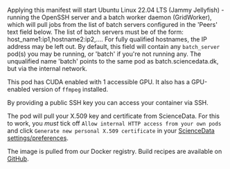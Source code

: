 Applying this manifest will start Ubuntu Linux 22.04 LTS (Jammy Jellyfish) - running the OpenSSH server and a batch worker daemon (GridWorker), which will pull jobs from the list of batch servers configured in the 'Peers' text field below. The list of batch servers must be of the form: host_name1:ip1,hostname2:ip2,.... For fully qualified hostnames, the IP address may be left out. By default, this field will contain any `batch_server` pod(s) you may be running, or 'batch' if you're not running any. The unqualified name 'batch' points to the same pod as batch.sciencedata.dk, but via the internal network.

This pod has CUDA enabled with 1 accessible GPU. It also has a GPU-enabled version of `ffmpeg` installed.

By providing a public SSH key you can access your container via SSH.

The pod will pull your X.509 key and certificate from ScienceData. For this to work, you _must_ tick off `Allow internal HTTP access from your own pods` and click `Generate new personal X.509 certificate` in your [ScienceData settings/preferences](https://sciencedata.dk/index.php/settings/personal#panel-userapps).

The image is pulled from our Docker registry. Build recipes are available on [GitHub](https://github.com/deic-dk/sciencedata_images).
